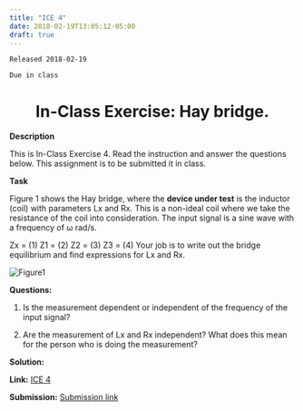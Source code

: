 ```yaml
---
title: "ICE 4"
date: 2018-02-19T13:05:12-05:00
draft: true
---
```

```
Released 2018-02-19

Due in class
```


<h1 align="center"> In-Class Exercise: Hay bridge.</h1>

**Description**

This is In-Class Exercise 4. Read the instruction and answer the questions below. This assignment is to be submitted it in class.


**Task**

Figure 1 shows the Hay bridge, where the **device under test** is the inductor (coil) with parameters Lx and Rx. This is a non-ideal coil where we take the resistance of the coil into consideration. The input signal is a sine wave with a frequency of ω rad/s.

Zx =                                           (1)
Z1 =                                           (2)
Z2 =                                           (3)
Z3 =                                           (4)
Your job is to write out the bridge equilibrium and find expressions for Lx and Rx.

![Figure1](https://localhost:1313/ABE425/ABE425/blob/ICES/content/ices/photo/ice4figure1.png)


**Questions:**

1) Is the measurement dependent or independent of the frequency of the input signal?

2) Are the measurement of Lx and Rx independent? What does this mean for the person who is
doing the measurement?


**Solution:**


**Link:** [ICE 4](https://localhost:1313/ABE425/data/blob/lia/ICE/ICE_HayBridge.pdf)

**Submission:** [Submission link](?)
